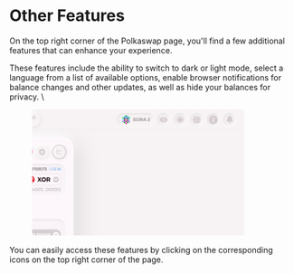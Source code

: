 # Other Features

On the top right corner of the Polkaswap page, you'll find a few additional features that can enhance your experience.&#x20;

These features include the ability to switch to dark or light mode, select a language from a list of available options, enable browser notifications for balance changes and other updates, as well as hide your balances for privacy. \


<figure><img src="../../.gitbook/assets/image (52).png" alt="" width="375"><figcaption></figcaption></figure>

You can easily access these features by clicking on the corresponding icons on the top right corner of the page.
